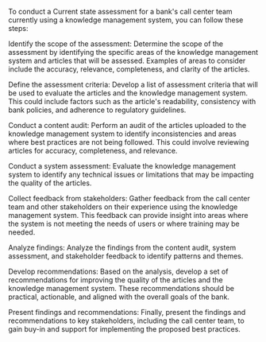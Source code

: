 To conduct a Current state assessment for a bank's call center team currently using a knowledge management system, you can follow these steps:

Identify the scope of the assessment: Determine the scope of the assessment by identifying the specific areas of the knowledge management system and articles that will be assessed. Examples of areas to consider include the accuracy, relevance, completeness, and clarity of the articles.

Define the assessment criteria: Develop a list of assessment criteria that will be used to evaluate the articles and the knowledge management system. This could include factors such as the article's readability, consistency with bank policies, and adherence to regulatory guidelines.

Conduct a content audit: Perform an audit of the articles uploaded to the knowledge management system to identify inconsistencies and areas where best practices are not being followed. This could involve reviewing articles for accuracy, completeness, and relevance.

Conduct a system assessment: Evaluate the knowledge management system to identify any technical issues or limitations that may be impacting the quality of the articles.

Collect feedback from stakeholders: Gather feedback from the call center team and other stakeholders on their experience using the knowledge management system. This feedback can provide insight into areas where the system is not meeting the needs of users or where training may be needed.

Analyze findings: Analyze the findings from the content audit, system assessment, and stakeholder feedback to identify patterns and themes.

Develop recommendations: Based on the analysis, develop a set of recommendations for improving the quality of the articles and the knowledge management system. These recommendations should be practical, actionable, and aligned with the overall goals of the bank.

Present findings and recommendations: Finally, present the findings and recommendations to key stakeholders, including the call center team, to gain buy-in and support for implementing the proposed best practices.








